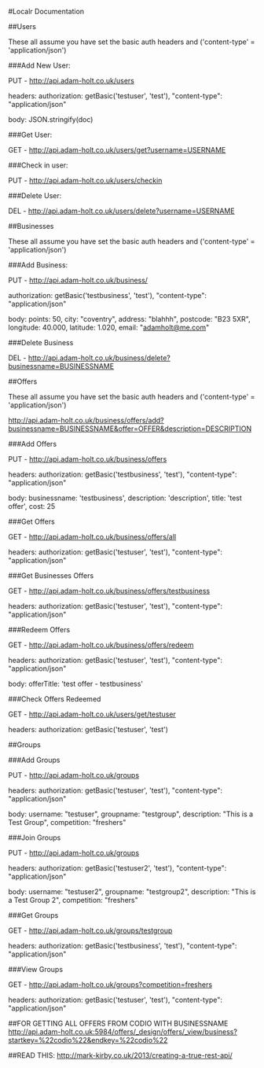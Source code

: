 #Localr Documentation

##Users

These all assume you have set the basic auth headers and ('content-type' = 'application/json')

###Add New User:

PUT - http://api.adam-holt.co.uk/users

headers: authorization: getBasic('testuser', 'test'), "content-type": "application/json"

body: JSON.stringify(doc)

###Get User:

GET - http://api.adam-holt.co.uk/users/get?username=USERNAME

###Check in user:

PUT - http://api.adam-holt.co.uk/users/checkin

###Delete User:

DEL - http://api.adam-holt.co.uk/users/delete?username=USERNAME


##Businesses

These all assume you have set the basic auth headers and ('content-type' = 'application/json')

###Add Business:

PUT - http://api.adam-holt.co.uk/business/

authorization: getBasic('testbusiness', 'test'), "content-type": "application/json"

body: points: 50, city: "coventry", address: "blahhh", postcode: "B23 5XR", longitude: 40.000, latitude: 1.020, email: "adamholt@me.com"

###Delete Business

DEL - http://api.adam-holt.co.uk/business/delete?businessname=BUSINESSNAME



##Offers

These all assume you have set the basic auth headers and ('content-type' = 'application/json')

http://api.adam-holt.co.uk/business/offers/add?businessname=BUSINESSNAME&offer=OFFER&description=DESCRIPTION

###Add Offers

PUT - http://api.adam-holt.co.uk/business/offers

headers: authorization: getBasic('testbusiness', 'test'), "content-type": "application/json"

body: businessname: 'testbusiness', description: 'description', title: 'test offer', cost: 25

###Get Offers

GET - http://api.adam-holt.co.uk/business/offers/all

headers: authorization: getBasic('testuser', 'test'), "content-type": "application/json"

###Get Businesses Offers

GET - http://api.adam-holt.co.uk/business/offers/testbusiness

headers: authorization: getBasic('testuser', 'test'), "content-type": "application/json"

###Redeem Offers 

GET - http://api.adam-holt.co.uk/business/offers/redeem

headers:  authorization: getBasic('testuser', 'test'), "content-type": "application/json"

body: offerTitle: 'test offer - testbusiness'

###Check Offers Redeemed

GET - http://api.adam-holt.co.uk/users/get/testuser

headers: authorization: getBasic('testuser', 'test')


##Groups

###Add Groups

PUT - http://api.adam-holt.co.uk/groups

headers: authorization: getBasic('testuser', 'test'), "content-type": "application/json"

body: username: "testuser", groupname: "testgroup", description: "This is a Test Group", competition: "freshers"

###Join Groups

PUT - http://api.adam-holt.co.uk/groups

headers: authorization: getBasic('testuser2', 'test'), "content-type": "application/json"

body:  username: "testuser2", groupname: "testgroup2", description: "This is a Test Group 2", competition: "freshers"
                

###Get Groups

GET - http://api.adam-holt.co.uk/groups/testgroup

headers: authorization: getBasic('testbusiness', 'test'), "content-type": "application/json"

###View Groups

GET - http://api.adam-holt.co.uk/groups?competition=freshers

headers:  authorization: getBasic('testuser', 'test'), "content-type": "application/json"




##FOR GETTING ALL OFFERS FROM CODIO WITH BUSINESSNAME
http://api.adam-holt.co.uk:5984/offers/_design/offers/_view/business?startkey=%22codio%22&endkey=%22codio%22

##READ THIS:
http://mark-kirby.co.uk/2013/creating-a-true-rest-api/



